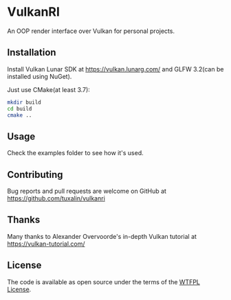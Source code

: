 # VulkanRI
An OOP render interface over Vulkan for personal projects.
	
## Installation

Install Vulkan Lunar SDK at https://vulkan.lunarg.com/ and GLFW 3.2(can be installed using NuGet).

Just use CMake(at least 3.7):
```bash
mkdir build
cd build
cmake ..
```

## Usage

Check the examples folder to see how it's used.

## Contributing

Bug reports and pull requests are welcome on GitHub at https://github.com/tuxalin/vulkanri

## Thanks

Many thanks to Alexander Overvoorde's in-depth Vulkan tutorial at https://vulkan-tutorial.com/

## License

The code is available as open source under the terms of the [WTFPL License](http://www.wtfpl.net/).
